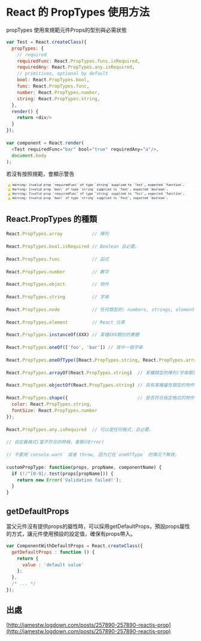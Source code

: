 # React 的 PropTypes 使用方法

propTypes 使用來規範元件Props的型別與必需狀態

```js
var Test = React.createClass({
  propTypes: {
    // required
    requiredFunc: React.PropTypes.func.isRequired,
    requiredAny: React.PropTypes.any.isRequired,
    // primitives, optional by default
    bool: React.PropTypes.bool,
    func: React.PropTypes.func,
    number: React.PropTypes.number,
    string: React.PropTypes.string,
  },
  render() {
    return <div/>
  }
});

var component = React.render(
  <Test requiredFunc="bar" bool="true" requiredAny="a"/>, 
  document.body
);
```

若沒有按照規範，會顯示警告

![image](https://github.com/akayhu/self-components/blob/master/src/file/image/warningPropTypes.png?raw=true)

## React.PropTypes 的種類

```js
React.PropTypes.array           // 陣列

React.PropTypes.bool.isRequired // Boolean 且必要。

React.PropTypes.func            // 函式

React.PropTypes.number          // 數字

React.PropTypes.object          // 物件

React.PropTypes.string          // 字串

React.PropTypes.node            // 任何類型的: numbers, strings, elements 或者任何這種類型的陣列

React.PropTypes.element         // React 元素

React.PropTypes.instanceOf(XXX) // 某種XXX類別的實體

React.PropTypes.oneOf(['foo', 'bar']) // 其中一個字串

React.PropTypes.oneOfType([React.PropTypes.string, React.PropTypes.array]) // 其中一種格式類型

React.PropTypes.arrayOf(React.PropTypes.string)  // 某種類型的陣列(字串類型)

React.PropTypes.objectOf(React.PropTypes.string) // 具有某種屬性類型的物件(字串類型)

React.PropTypes.shape({                          // 是否符合指定格式的物件
  color: React.PropTypes.string,
  fontSize: React.PropTypes.number
});

React.PropTypes.any.isRequired  // 可以是任何格式，且必要。

// 自定義格式(當不符合的時候，會顯示Error) 

// 不要用`console.warn` 或者 throw, 因为它在`oneOfType` 的情况下無效。

customPropType: function(props, propName, componentName) {
  if (!/^[0-9]/.test(props[propName])) {
    return new Error('Validation failed!');
  }
}
```

## getDefaultProps

當父元件沒有提供props的屬性時，可以採用getDefaultProps，預設props屬性的方式，讓元件使用預設的設定值，確保有props帶入。

```js
var ComponentWithDefaultProps = React.createClass({ 
  getDefaultProps : function () { 
    return {
      value : 'default value' 
    }; 
  }, 
  /* ... */ 
});
```

## 出處

[http://jamestw.logdown.com/posts/257890-257890-reactjs-prop](http://jamestw.logdown.com/posts/257890-257890-reactjs-prop)